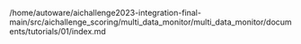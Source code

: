 /home/autoware/aichallenge2023-integration-final-main/src/aichallenge_scoring/multi_data_monitor/multi_data_monitor/documents/tutorials/01/index.md